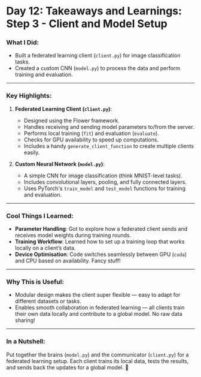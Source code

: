 # Day 12: Takeaways and Learnings: Step 3 - Client and Model Setup

### What I Did:
- Built a federated learning client (`client.py`) for image classification tasks.
- Created a custom CNN (`model.py`) to process the data and perform training and evaluation.

---

### Key Highlights:
1. **Federated Learning Client (`client.py`)**:
   - Designed using the Flower framework.
   - Handles receiving and sending model parameters to/from the server.
   - Performs local training (`fit`) and evaluation (`evaluate`).
   - Checks for GPU availability to speed up computations.
   - Includes a handy `generate_client_function` to create multiple clients easily.

2. **Custom Neural Network (`model.py`)**:
   - A simple CNN for image classification (think MNIST-level tasks).
   - Includes convolutional layers, pooling, and fully connected layers.
   - Uses PyTorch's `train_model` and `test_model` functions for training and evaluation.

---

### Cool Things I Learned:
- **Parameter Handling**: Got to explore how a federated client sends and receives model weights during training rounds.
- **Training Workflow**: Learned how to set up a training loop that works locally on a client’s data.
- **Device Optimisation**: Code switches seamlessly between GPU (`cuda`) and CPU based on availability. Fancy stuff!

---

### Why This is Useful:
- Modular design makes the client super flexible — easy to adapt for different datasets or tasks.
- Enables smooth collaboration in federated learning — all clients train their own data locally and contribute to a global model. No raw data sharing!

---

### In a Nutshell:
Put together the brains (`model.py`) and the communicator (`client.py`) for a federated learning setup. Each client trains its local data, tests the results, and sends back the updates for a global model. 🚀
